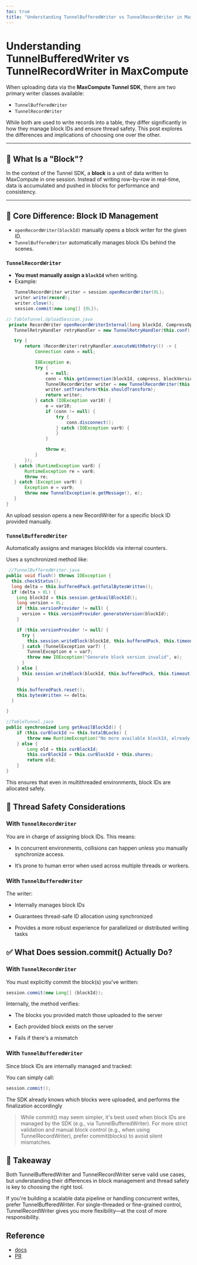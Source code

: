```yaml
---
toc: true
title: "Understanding TunnelBufferedWriter vs TunnelRecordWriter in MaxCompute"
---
```

# Understanding TunnelBufferedWriter vs TunnelRecordWriter in MaxCompute

When uploading data via the **MaxCompute Tunnel SDK**, there are two primary writer classes available:

- `TunnelBufferedWriter`
- `TunnelRecordWriter`

While both are used to write records into a table, they differ significantly in how they manage block IDs and ensure thread safety. This post explores the differences and implications of choosing one over the other.

---

## 🧱 What Is a "Block"?

In the context of the Tunnel SDK, a **block** is a unit of data written to MaxCompute in one session. Instead of writing row-by-row in real-time, data is accumulated and pushed in blocks for performance and consistency.

---

## 🧠 Core Difference: Block ID Management

- `openRecordWriter(blockId)` manually opens a block writer for the given ID.
- `TunnelBufferedWriter` automatically manages block IDs behind the scenes.


### `TunnelRecordWriter`

- **You must manually assign a `blockId`** when writing.
- Example:
  ```java
  TunnelRecordWriter writer = session.openRecordWriter(0L);
  writer.write(record);
  writer.close();
  session.commit(new Long[] {0L});
  ```

 ```java
// TableTunnel.UploadSession.java
  private RecordWriter openRecordWriterInternal(long blockId, CompressOption compress, long blockVersion) throws TunnelException {
    TunnelRetryHandler retryHandler = new TunnelRetryHandler(this.conf);

    try {
        return (RecordWriter)retryHandler.executeWithRetry(() -> {
            Connection conn = null;

            IOException e;
            try {
                e = null;
                conn = this.getConnection(blockId, compress, blockVersion);
                TunnelRecordWriter writer = new TunnelRecordWriter(this.schema, conn, compress);
                writer.setTransform(this.shouldTransform);
                return writer;
            } catch (IOException var10) {
                e = var10;
                if (conn != null) {
                    try {
                        conn.disconnect();
                    } catch (IOException var9) {
                    }
                }

                throw e;
            }
        });
    } catch (RuntimeException var8) {
        RuntimeException re = var8;
        throw re;
    } catch (Exception var9) {
        Exception e = var9;
        throw new TunnelException(e.getMessage(), e);
    }
}
```

An upload session opens a new RecordWriter for a specific block ID provided manually.

### `TunnelBufferedWriter`
Automatically assigns and manages blockIds via internal counters.

Uses a synchronized method like:

```java
 //TunnelBufferedWriter.java
public void flush() throws IOException {
  this.checkStatus();
  long delta = this.bufferedPack.getTotalBytesWritten();
  if (delta > 0L) {
    Long blockId = this.session.getAvailBlockId();
    long version = 0L;
    if (this.versionProvider != null) {
      version = this.versionProvider.generateVersion(blockId);
    }

    if (this.versionProvider != null) {
      try {
        this.session.writeBlock(blockId, this.bufferedPack, this.timeout, version);
      } catch (TunnelException var7) {
        TunnelException e = var7;
        throw new IOException("Generate block version invalid", e);
      }
    } else {
      this.session.writeBlock(blockId, this.bufferedPack, this.timeout);
    }

    this.bufferedPack.reset();
    this.bytesWritten += delta;
  }

}
```
```java
//TableTunnel.java
public synchronized Long getAvailBlockId() {
    if (this.curBlockId >= this.totalBLocks) {
        throw new RuntimeException("No more available blockId, already " + this.curBlockId);
    } else {
        Long old = this.curBlockId;
        this.curBlockId = this.curBlockId + this.shares;
        return old;
    }
}
```
This ensures that even in multithreaded environments, block IDs are allocated safely.

## 🔐 Thread Safety Considerations
### With `TunnelRecordWriter`
You are in charge of assigning block IDs. This means:

- In concurrent environments, collisions can happen unless you manually synchronize access.

- It’s prone to human error when used across multiple threads or workers.

### With `TunnelBufferedWriter`
The writer:

- Internally manages block IDs

- Guarantees thread-safe ID allocation using synchronized

- Provides a more robust experience for parallelized or distributed writing tasks

## ✅ What Does session.commit() Actually Do?
### With `TunnelRecordWriter`
You must explicitly commit the block(s) you've written:

```java
session.commit(new Long[] {blockId});
```
Internally, the method verifies:

- The blocks you provided match those uploaded to the server

- Each provided block exists on the server

- Fails if there's a mismatch

### With `TunnelBufferedWriter`
Since block IDs are internally managed and tracked:

You can simply call:

```java
session.commit();
```

The SDK already knows which blocks were uploaded, and performs the finalization accordingly

> While commit() may seem simpler, it's best used when block IDs are managed by the SDK (e.g., via TunnelBufferedWriter). For more strict validation and manual block control (e.g., when using TunnelRecordWriter), prefer commit(blocks) to avoid silent mismatches.

## 📝 Takeaway
Both TunnelBufferedWriter and TunnelRecordWriter serve valid use cases, but understanding their differences in block management and thread safety is key to choosing the right tool.

If you're building a scalable data pipeline or handling concurrent writes, prefer TunnelBufferedWriter. For single-threaded or fine-grained control, TunnelRecordWriter gives you more flexibility—at the cost of more responsibility.

## Reference
- [docs](https://github.com/aliyun/aliyun-odps-java-sdk/blob/release/0.51.x/docs/docs/api-reference/tunnel/UploadSession.md)
- [PR](https://github.com/apache/seatunnel/pull/9089)